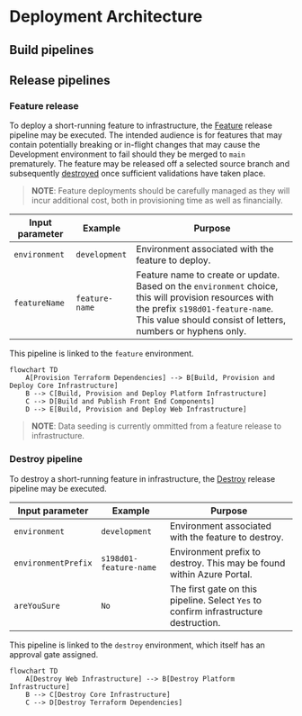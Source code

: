# Deployment Architecture

## Build pipelines

## Release pipelines

### Feature release

To deploy a short-running feature to infrastructure, the [Feature](/pipelines/feature/release.yaml) release pipeline may be executed.
The intended audience is for features that may contain potentially breaking or in-flight changes that may cause the Development environment to fail should they be merged to `main` prematurely. The feature may be released off a selected source branch and subsequently [destroyed](#destroy-pipeline) once sufficient validations have taken place.

> **NOTE**: Feature deployments should be carefully managed as they will incur additional cost, both in provisioning time as well as financially.

| Input parameter | Example | Purpose |
| --- | --- | --- |
| `environment` | `development` | Environment associated with the feature to deploy. |
| `featureName` | `feature-name` | Feature name to create or update. Based on the `environment` choice, this will provision resources with the prefix `s198d01-feature-name`. This value should consist of letters, numbers or hyphens only. |

This pipeline is linked to the `feature` environment.

```mermaid
flowchart TD
    A[Provision Terraform Dependencies] --> B[Build, Provision and Deploy Core Infrastructure]
    B --> C[Build, Provision and Deploy Platform Infrastructure]
    C --> D[Build and Publish Front End Components]
    D --> E[Build, Provision and Deploy Web Infrastructure]
```

> **NOTE**: Data seeding is currently ommitted from a feature release to infrastructure.

### Destroy pipeline

To destroy a short-running feature in infrastructure, the [Destroy](/pipelines/destroy/release.yaml) release pipeline may be executed.

| Input parameter | Example | Purpose |
| --- | --- | --- |
| `environment` | `development` | Environment associated with the feature to destroy. |
| `environmentPrefix` | `s198d01-feature-name` | Environment prefix to destroy. This may be found within Azure Portal. |
| `areYouSure` | `No` | The first gate on this pipeline. Select `Yes` to confirm infrastructure destruction. |

This pipeline is linked to the `destroy` environment, which itself has an approval gate assigned.

```mermaid
flowchart TD
    A[Destroy Web Infrastructure] --> B[Destroy Platform Infrastructure]
    B --> C[Destroy Core Infrastructure]
    C --> D[Destroy Terraform Dependencies]
```
